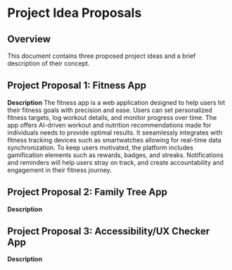 # Project Idea Proposals

## Overview
This document contains three proposed project ideas and a brief description of their concept.


## Project Proposal 1: Fitness App
**Description**
The fitness app is a web application designed to help users hit their fitness goals with precision and ease. Users can set personalized fitness targets, log workout details, and monitor progress over time. The app offers AI-driven workout and nutrition recommendations made for individuals needs to provide optimal results. It seeamlessly integrates with fitness tracking devices such as smartwatches allowing for real-time data synchronization. To keep users motivated, the platform includes gamification elements such as rewards, badges, and streaks. Notifications and reminders will help users stray on track, and create accountability and engagement in their fitness journey.


## Project Proposal 2: Family Tree App
**Description**



## Project Proposal 3: Accessibility/UX Checker App
**Description**
